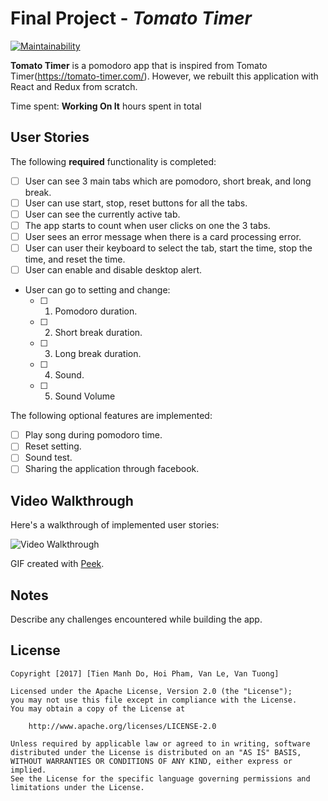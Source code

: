 # Final Project - _Tomato Timer_

[![Maintainability](https://api.codeclimate.com/v1/badges/4c7689f6e4974996129a/maintainability)](https://codeclimate.com/github/hprobotic/TomatoTimer/maintainability)

**Tomato Timer** is a pomodoro app that is inspired from Tomato Timer(https://tomato-timer.com/). However, we rebuilt this application with React and Redux from scratch.

Time spent: **Working On It** hours spent in total

## User Stories

The following **required** functionality is completed:

* [ ] User can see 3 main tabs which are pomodoro, short break, and long break.
* [ ] User can use start, stop, reset buttons for all the tabs.
* [ ] User can see the currently active tab.
* [ ] The app starts to count when user clicks on one the 3 tabs.
* [ ] User sees an error message when there is a card processing error.
* [ ] User can user their keyboard to select the tab, start the time, stop the time, and reset the time.
* [ ] User can enable and disable desktop alert.
* User can go to setting and change:
  * [ ] 1. Pomodoro duration.
  * [ ] 2. Short break duration.
  * [ ] 3. Long break duration.
  * [ ] 4. Sound.
  * [ ] 5. Sound Volume

The following optional features are implemented:

* [ ] Play song during pomodoro time.
* [ ] Reset setting.
* [ ] Sound test.
* [ ] Sharing the application through facebook.

## Video Walkthrough

Here's a walkthrough of implemented user stories:

<img src='https://github.com/domanhtien2011/TomatoTimer' title='Video Walkthrough' width='' alt='Video Walkthrough' />

GIF created with [Peek](https://github.com/phw/peek).

## Notes

Describe any challenges encountered while building the app.

## License

    Copyright [2017] [Tien Manh Do, Hoi Pham, Van Le, Van Tuong]

    Licensed under the Apache License, Version 2.0 (the "License");
    you may not use this file except in compliance with the License.
    You may obtain a copy of the License at

        http://www.apache.org/licenses/LICENSE-2.0

    Unless required by applicable law or agreed to in writing, software
    distributed under the License is distributed on an "AS IS" BASIS,
    WITHOUT WARRANTIES OR CONDITIONS OF ANY KIND, either express or implied.
    See the License for the specific language governing permissions and
    limitations under the License.
